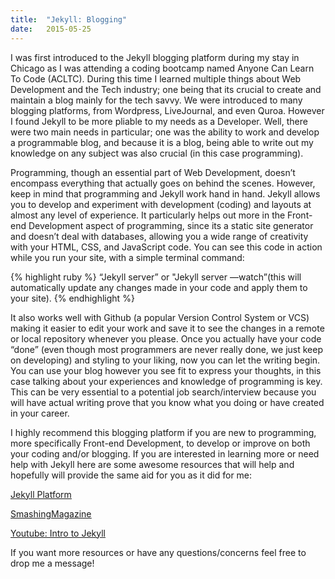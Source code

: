 ```yaml
---
title:  "Jekyll: Blogging"
date:   2015-05-25
---
```

I was first introduced to the Jekyll blogging platform during my stay in Chicago as I was attending a coding bootcamp named Anyone Can Learn To Code (ACLTC). During this time I learned multiple things about Web Development and the Tech industry; one being that its crucial to create and maintain a blog mainly for the tech savvy. We were introduced to many blogging platforms, from Wordpress, LiveJournal, and even Quroa. However I found Jekyll to be more pliable to my needs as a Developer. Well, there were two main needs in particular; one was the ability to work and develop a programmable blog, and because it is a blog, being able to write out my knowledge on any subject was also crucial (in this case programming).

Programming, though an essential part of Web Development, doesn’t encompass everything that actually goes on behind the scenes. However, keep in mind that programming and Jekyll work hand in hand. Jekyll allows you to develop and experiment with development (coding) and layouts at almost any level of experience. It particularly helps out more in the Front-end Development aspect of programming, since its a static site generator and doesn’t deal with databases, allowing you a wide range of creativity with your HTML, CSS, and JavaScript code. You can see this code in action while you run your site, with a simple terminal command:

{% highlight ruby %}
“Jekyll server” or 
"Jekyll server —watch”(this will automatically update any changes made in your code and apply them to your site).
{% endhighlight %}

It also works well with Github (a popular Version Control System or VCS) making it easier to edit your work and save it to see the changes in a remote or local repository whenever you please. Once you actually have your code “done” (even though most programmers are never really done, we just keep on developing) and styling to your liking, now you can let the writing begin. You can use your blog however you see fit to express your thoughts, in this case talking about your experiences and knowledge of programming is key. This can be very essential to a potential job search/interview because you will have actual writing prove that you know what you doing or have created in your career.

I highly recommend this blogging platform if you are new to programming, more specifically Front-end Development, to develop or improve on both your coding and/or blogging. If you are interested in learning more or need help with Jekyll here are some awesome resources that will help and hopefully will provide the same aid for you as it did for me:

<a href="http://jekyllrb.com"><u>Jekyll Platform</u></a>


<a href="http://www.smashingmagazine.com/2014/08/01/build-blog-jekyll-github-pages/"><u>SmashingMagazine</u></a>

<a href="https://www.youtube.com/watch?v=O7NBEFmA7yA&index=1&list=WL"><u>Youtube: Intro to Jekyll</u></a>

If you want more resources or have any questions/concerns feel free to drop me a message! 